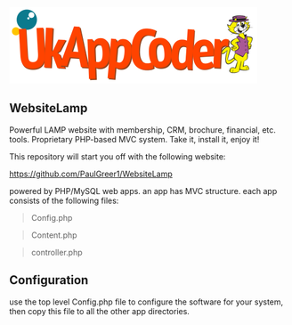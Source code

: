 ![Request_response_sequence_diagram](https://github.com/PaulGreer1/WebsiteLamp/blob/main/UKAPPCODER_002.png)

## WebsiteLamp

Powerful LAMP website with membership, CRM, brochure, financial, etc. tools. Proprietary PHP-based MVC system. Take it, install it, enjoy it!

This repository will start you off with the following website:

https://github.com/PaulGreer1/WebsiteLamp

powered by PHP/MySQL web apps. an app has MVC structure. each app consists of the following files:

> Config.php

> Content.php

> controller.php

## Configuration

use the top level Config.php file to configure the software for your system, then copy this file to all the other app directories.
